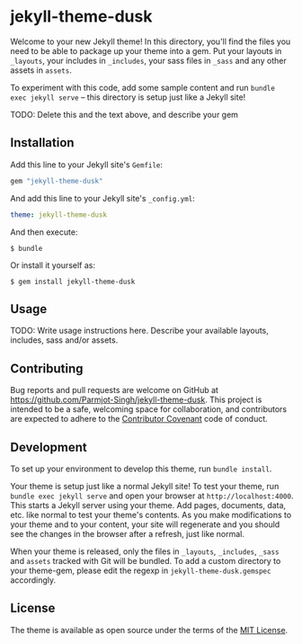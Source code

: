 # jekyll-theme-dusk

Welcome to your new Jekyll theme! In this directory, you'll find the files you need to be able to package up your theme into a gem. Put your layouts in `_layouts`, your includes in `_includes`, your sass files in `_sass` and any other assets in `assets`.

To experiment with this code, add some sample content and run `bundle exec jekyll serve` – this directory is setup just like a Jekyll site!

TODO: Delete this and the text above, and describe your gem

## Installation

Add this line to your Jekyll site's `Gemfile`:

```ruby
gem "jekyll-theme-dusk"
```

And add this line to your Jekyll site's `_config.yml`:

```yaml
theme: jekyll-theme-dusk
```

And then execute:

    $ bundle

Or install it yourself as:

    $ gem install jekyll-theme-dusk

## Usage

TODO: Write usage instructions here. Describe your available layouts, includes, sass and/or assets.

## Contributing

Bug reports and pull requests are welcome on GitHub at https://github.com/Parmjot-Singh/jekyll-theme-dusk. This project is intended to be a safe, welcoming space for collaboration, and contributors are expected to adhere to the [Contributor Covenant](https://www.contributor-covenant.org/) code of conduct.

## Development

To set up your environment to develop this theme, run `bundle install`.

Your theme is setup just like a normal Jekyll site! To test your theme, run `bundle exec jekyll serve` and open your browser at `http://localhost:4000`. This starts a Jekyll server using your theme. Add pages, documents, data, etc. like normal to test your theme's contents. As you make modifications to your theme and to your content, your site will regenerate and you should see the changes in the browser after a refresh, just like normal.

When your theme is released, only the files in `_layouts`, `_includes`, `_sass` and `assets` tracked with Git will be bundled.
To add a custom directory to your theme-gem, please edit the regexp in `jekyll-theme-dusk.gemspec` accordingly.

## License

The theme is available as open source under the terms of the [MIT License](https://opensource.org/licenses/MIT).
